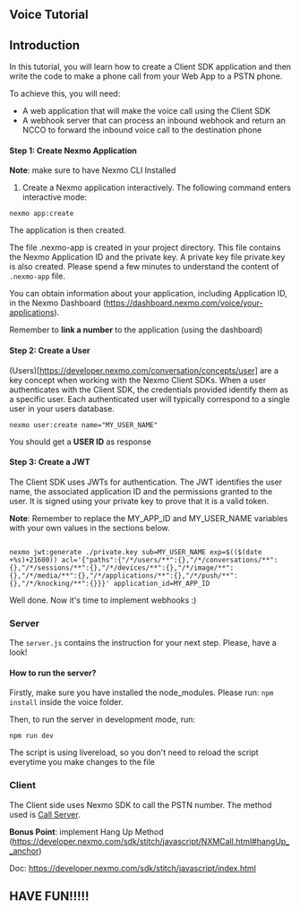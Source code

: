 ## Voice Tutorial

## Introduction

In this tutorial, you will learn how to create a Client SDK application and then write the code to make a phone call from your Web App to a PSTN phone.

To achieve this, you will need:

- A web application that will make the voice call using the Client SDK
- A webhook server that can process an inbound webhook and return an NCCO to forward the inbound voice call to the destination phone

#### Step 1: Create Nexmo Application

**Note**: make sure to have Nexmo CLI Installed

1. Create a Nexmo application interactively. The following command enters interactive mode:

```
nexmo app:create

```

The application is then created.

The file .nexmo-app is created in your project directory. This file contains the Nexmo Application ID and the private key. A private key file private.key is also created. 
Please spend a few minutes to understand the content of `.nexmo-app` file.

You can obtain information about your application, including Application ID, in the Nexmo Dashboard (https://dashboard.nexmo.com/voice/your-applications).

Remember to **link a number** to the application (using the dashboard)


#### Step 2: Create a User 

(Users)[https://developer.nexmo.com/conversation/concepts/user] are a key concept when working with the Nexmo Client SDKs. When a user authenticates with the Client SDK, the credentials provided identify them as a specific user. Each authenticated user will typically correspond to a single user in your users database.

``` 
nexmo user:create name="MY_USER_NAME"
```

You should get a **USER ID** as response

#### Step 3: Create a JWT

The Client SDK uses JWTs for authentication. The JWT identifies the user name, the associated application ID and the permissions granted to the user. It is signed using your private key to prove that it is a valid token.

**Note**: Remember to replace the MY_APP_ID and MY_USER_NAME variables with your own values in the sections below.

```

nexmo jwt:generate ./private.key sub=MY_USER_NAME exp=$(($(date +%s)+21600)) acl='{"paths":{"/*/users/**":{},"/*/conversations/**":{},"/*/sessions/**":{},"/*/devices/**":{},"/*/image/**":{},"/*/media/**":{},"/*/applications/**":{},"/*/push/**":{},"/*/knocking/**":{}}}' application_id=MY_APP_ID

```

Well done. Now it's time to implement webhooks :)

### Server 

The `server.js` contains the instruction for your next step. Please, have a look! 

#### How to run the server?

Firstly, make sure you have installed the node_modules. Please run: `npm install` inside the voice folder.

Then, to run the server in development mode, run:

```
npm run dev
```

The script is using livereload, so you don't need to reload the script everytime you make changes to the file

### Client

The Client side uses Nexmo SDK to call the PSTN number. The method used is [Call Server](https://developer.nexmo.com/sdk/stitch/javascript/Application.html#callServer__anchor).

**Bonus Point**: implement Hang Up Method (https://developer.nexmo.com/sdk/stitch/javascript/NXMCall.html#hangUp__anchor)

Doc: https://developer.nexmo.com/sdk/stitch/javascript/index.html



## HAVE FUN!!!!!